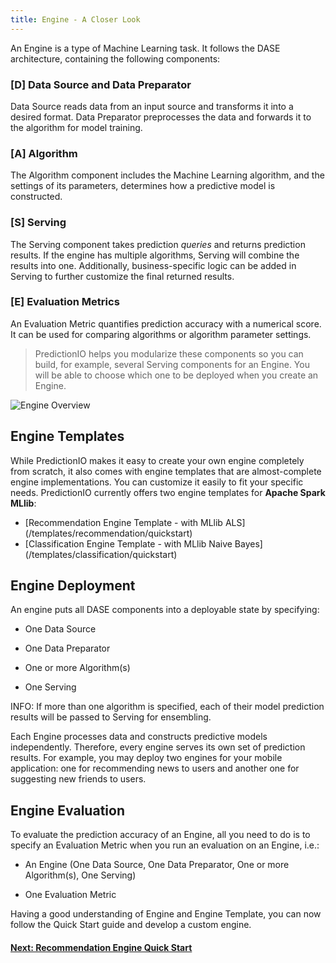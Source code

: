 ```yaml
---
title: Engine - A Closer Look
---
```


An Engine is a type of Machine Learning task. It follows the DASE architecture,
containing the following components:

### [D] Data Source and Data Preparator

Data Source reads data from an input source and transforms it into a desired
format. Data Preparator preprocesses the data and forwards it to the algorithm
for model training.

### [A] Algorithm

The Algorithm component includes the Machine Learning algorithm, and the
settings of its parameters, determines how a predictive model is constructed.

### [S] Serving

The Serving component takes prediction *queries* and returns prediction results.
If the engine has multiple algorithms, Serving will combine the results into
one. Additionally, business-specific logic can be added in Serving to further
customize the final returned results.

### [E] Evaluation Metrics

An Evaluation Metric quantifies prediction accuracy with a numerical score. It
can be used for comparing algorithms or algorithm parameter settings.

> PredictionIO helps you modularize these components so you can build, for
example, several Serving components for an Engine. You will be able to choose
which one to be deployed when you create an Engine.


![Engine Overview](/images/engineinstance-overview.png)


## Engine Templates

While PredictionIO makes it easy to create your own engine completely from
scratch, it also comes with engine templates that are almost-complete engine
implementations. You can customize it easily to fit your specific needs.
PredictionIO currently offers two engine templates for **Apache Spark MLlib**:

* [Recommendation Engine Template - with MLlib ALS]
  (/templates/recommendation/quickstart)
* [Classification Engine Template - with MLlib Naive Bayes]
  (/templates/classification/quickstart)


## Engine Deployment

An engine puts all DASE components into a deployable state by specifying:

* One Data Source

* One Data Preparator

* One or more Algorithm(s)

* One Serving

INFO: If more than one algorithm is specified, each of their model prediction
results will be passed to Serving for ensembling.

Each Engine processes data and constructs predictive models independently.
Therefore, every engine serves its own set of prediction results. For example,
you may deploy two engines for your mobile application: one for recommending
news to users and another one for suggesting new friends to users.


## Engine Evaluation

To evaluate the prediction accuracy of an Engine, all you need to do is to
specify an Evaluation Metric when you run an evaluation on an Engine, i.e.:

* An Engine (One Data Source, One Data Preparator, One or more Algorithm(s), One
  Serving)

* One Evaluation Metric

Having a good understanding of Engine and Engine Template, you can now follow
the Quick Start guide and develop a custom engine.

#### [Next: Recommendation Engine Quick Start](/templates/recommendation/quickstart)
